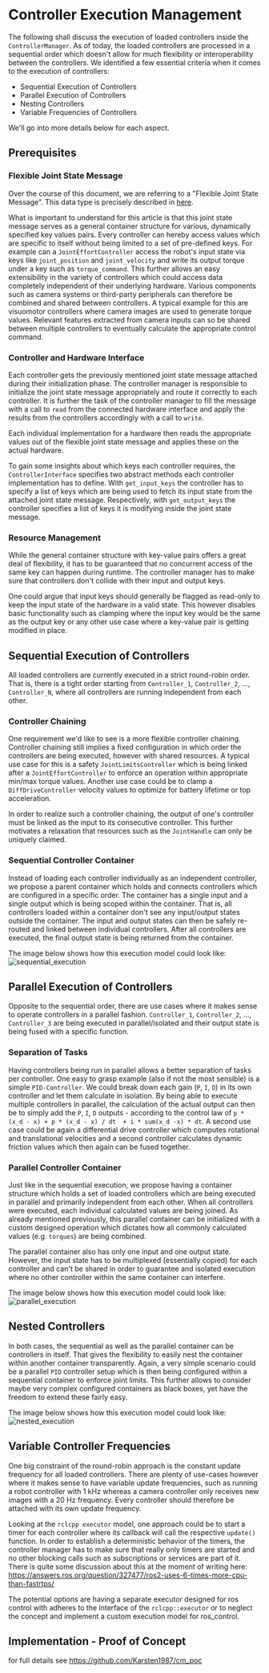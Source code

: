 # Controller Execution Management

The following shall discuss the execution of loaded controllers inside the `ControllerManager`.
As of today, the loaded controllers are processed in a sequential order which doesn't allow for much flexibility or interoperability between the controllers.
We identified a few essential criteria when it comes to the execution of controllers:

* Sequential Execution of Controllers
* Parallel Execution of Controllers
* Nesting Controllers
* Variable Frequencies of Controllers

We'll go into more details below for each aspect.


## Prerequisites

### Flexible Joint State Message

Over the course of this document, we are referring to a "Flexible Joint State Message".
This data type is precisely described in [here](flexible_joint_states_msg.md).

What is important to understand for this article is that this joint state message serves as a general container structure for various, dynamically specified key values pairs.
Every controller can hereby access values which are specific to itself without being limited to a set of pre-defined keys.
For example can a `JointEffortController` access the robot's input state via keys like `joint_position` and `joint_velocity` and write its output torque under a key such as `torque_command`.
This further allows an easy extensibility in the variety of controllers which could access data completely independent of their underlying hardware.
Various components such as camera systems or third-party peripherals can therefore be combined and shared between controllers.
A typical example for this are visuomotor controllers where camera images are used to generate torque values.
Relevant features extracted from camera inputs can so be shared between multiple controllers to eventually calculate the appropriate control command.

### Controller and Hardware Interface

Each controller gets the previously mentioned joint state message attached during their initialization phase.
The controller manager is responsible to initialize the joint state message appropriately and route it correctly to each controller.
It is further the task of the controller manager to fill the message with a call to `read` from the connected hardware interface and apply the results from the controllers accordingly with a call to `write`.

Each individual implementation for a hardware then reads the appropriate values out of the flexible joint state message and applies these on the actual hardware.

To gain some insights about which keys each controller requires, the `ControllerInterface` specifies two abstract methods each controller implementation has to define.
With `get_input_keys` the controller has to specify a list of keys which are being used to fetch its input state from the attached joint state message.
Respectively, with `get_output_keys` the controller specifies a list of keys it is modifying inside the joint state message.

### Resource Management

While the general container structure with key-value pairs offers a great deal of flexibility, it has to be guaranteed that no concurrent access of the same key can happen during runtime.
The controller manager has to make sure that controllers don't collide with their input and output keys.

One could argue that input keys should generally be flagged as read-only to keep the input state of the hardware in a valid state.
This however disables basic functionality such as clamping where the input key would be the same as the output key or any other use case where a key-value pair is getting modified in place.

## Sequential Execution of Controllers

All loaded controllers are currently executed in a strict round-robin order.
That is, there is a tight order starting from `Controller_1`, `Controller_2`, …, `Controller_N`, where all controllers are running independent from each other.

### Controller Chaining

One requirement we'd like to see is a more flexible controller chaining.
Controller chaining still implies a fixed configuration in which order the controllers are being executed, however with shared resources.
A typical use case for this is a safety `JointLimitsController` which is being linked after a `JointEffortController` to enforce an operation within appropriate min/max torque values.
Another use case could be to clamp a `DiffDriveController` velocity values to optimize for battery lifetime or top acceleration.

In order to realize such a controller chaining, the output of one's controller must be linked as the input to its consecutive controller.
This further motivates a relaxation that resources such as the `JointHandle` can only be uniquely claimed.

### Sequential Controller Container

Instead of loading each controller individually as an independent controller, we propose a parent container which holds and connects controllers which are configured in a specific order.
The container has a single input and a single output which is being scoped within the container.
That is, all controllers loaded within a container don't see any input/output states outside the container.
The input and output states can then be safely re-routed and linked between individual controllers.
After all controllers are executed, the final output state is being returned from the container.

The image below shows how this execution model could look like:
![sequential_execution](images/sequential_execution.png "Sequential Execution Container")

## Parallel Execution of Controllers

Opposite to the sequential order, there are use cases where it makes sense to operate controllers in a parallel fashion.
`Controller_1`, `Controller_2`, …, `Controller_3` are being executed in parallel/isolated and their output state is being fused with a specific function.

### Separation of Tasks

Having controllers being run in parallel allows a better separation of tasks per controller.
One easy to grasp example (also if not the most sensible) is a simple `PID-Controller`.
We could break down each gain (`P`, `I`, `D`) in its own controller and let them calculate in isolation.
By being able to execute multiple controllers in parallel, the calculation of the actual output can then be to simply add the `P`, `I`, `D` outputs - according to the control law of `p * (x_d - x) + p * (x_d - x) / dt  + i * sum(x_d -x) * dt`.
A second use case could be again a differential drive controller which computes rotational and translational velocities and a second controller calculates dynamic friction values which then again can be fused together.

### Parallel Controller Container

Just like in the sequential execution, we propose having a container structure which holds a set of loaded controllers which are being executed in parallel and primarily independent from each other.
When all controllers were executed, each individual calculated values are being joined.
As already mentioned previously, this parallel container can be initialized with a custom designed operation which dictates how all commonly calculated values (e.g. `torques`) are being combined.

The parallel container also has only one input and one output state.
However, the input state has to be multiplexed (essentially copied) for each controller and can't be shared in order to guarantee and isolated execution where no other controller within the same container can interfere.

The image below shows how this execution model could look like:
![parallel_execution](images/parallel_execution.png "Parallel Execution Container")

## Nested Controllers

In both cases, the sequential as well as the parallel container can be controllers in itself.
That gives the flexibility to easily nest the container within another container transparently.
Again, a very simple scenario could be a parallel `PID` controller setup which is then being configured within a sequential container to enforce joint limits.
This further allows to consider maybe very complex configured containers as black boxes, yet have the freedom to extend these fairly easy.

The image below shows how this execution model could look like:
![nested_execution](images/nested_execution.png "Nested Execution Container")

## Variable Controller Frequencies

One big constraint of the round-robin approach is the constant update frequency for all loaded controllers.
There are plenty of use-cases however where it makes sense to have variable update frequencies, such as running a robot controller with 1 kHz whereas a camera controller only receives new images with a 20 Hz frequency.
Every controller should therefore be attached with its own update frequency.

Looking at the `rclcpp executor` model, one approach could be to start a timer for each controller where its callback will call the respective `update()` function.
In order to establish a deterministic behavior of the timers, the controller manager has to make sure that really only timers are started and no other blocking calls such as subscriptions or services are part of it.
There is quite some discussion about this at the moment of writing here: https://answers.ros.org/question/327477/ros2-uses-6-times-more-cpu-than-fastrtps/

The potential options are having a separate executor designed for ros control with adheres to the interface of the `rclcpp::executor` or to neglect the concept and implement a custom execution model for ros_control.

## Implementation - Proof of Concept

for full details see https://github.com/Karsten1987/cm_poc
